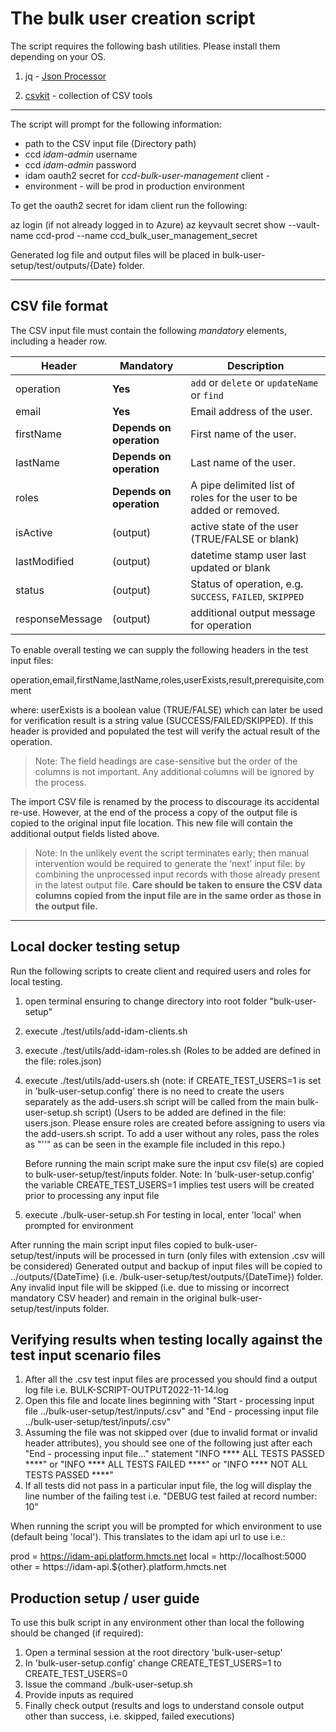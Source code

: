 # The bulk user creation script

The script requires the following bash utilities. Please install them depending on your OS.

1. jq - [Json Processor](https://stedolan.github.io/jq)

2. [csvkit](https://formulae.brew.sh/formula/csvkit) - collection of CSV tools 

----

The script will prompt for the following information:

* path to the CSV input file (Directory path)
* ccd _idam-admin_ username
* ccd _idam-admin_ password
* idam oauth2 secret for _ccd-bulk-user-management_ client - 
* environment - will be prod in production environment

To get the oauth2 secret for idam client run the following:

az login (if not already logged in to Azure)
az keyvault secret show --vault-name ccd-prod --name ccd_bulk_user_management_secret

Generated log file and output files will be placed in bulk-user-setup/test/outputs/{Date} folder.

----

## CSV file format

The CSV input file must contain the following *mandatory* elements, including a header row.

| Header            | Mandatory                | Description                                                         |
|-------------------|--------------------------|---------------------------------------------------------------------|
| operation         | **Yes**                  | `add` or `delete` or `updateName` or `find`                         |
| email             | **Yes**                  | Email address of the user.                                          |
| firstName         | **Depends on operation** | First name of the user.                                             |
| lastName          | **Depends on operation** | Last name of the user.                                              |
| roles             | **Depends on operation** | A pipe delimited list of roles for the user to be added or removed. |
| isActive          | (output)                 | active state of the user (TRUE/FALSE or blank)                      |
| lastModified      | (output)                 | datetime stamp user last updated or blank                           |
| status            | (output)                 | Status of operation, e.g. `SUCCESS`, `FAILED`, `SKIPPED`            |
| responseMessage   | (output)                 | additional output message for operation                             |

To enable overall testing we can supply the following headers in the test input files:

operation,email,firstName,lastName,roles,userExists,result,prerequisite,comment

where: 
userExists is a boolean value (TRUE/FALSE) which can later be used for verification
result is a string value (SUCCESS/FAILED/SKIPPED). If this header is provided and populated the test will verify the actual 
result of the operation.


> Note: The field headings are case-sensitive but the order of the columns is not important. Any additional columns
  will be ignored by the process.

The import CSV file is renamed by the process to discourage its accidental re-use. However, at the end of the process
 a copy of the output file is copied to the original input file location. This new file will contain the additional
 output fields listed above.

> Note: In the unlikely event the script terminates early; then manual intervention would be required to generate the
  ‘next’ input file: by combining the unprocessed input records with those already present in the latest output file.
  **Care should be taken to ensure the CSV data columns copied from the input file are in the same order as those in
  the output file.**

----

## Local docker testing setup

Run the following scripts to create client and required users and roles for local testing.

1. open terminal ensuring to change directory into root folder "bulk-user-setup"
2. execute ./test/utils/add-idam-clients.sh
3. execute ./test/utils/add-idam-roles.sh
   (Roles to be added are defined in the file: roles.json)
4. execute ./test/utils/add-users.sh (note: if CREATE_TEST_USERS=1 is set in 'bulk-user-setup.config' there is no need to create the users separately as 
   the add-users.sh script will be called from the main bulk-user-setup.sh script)
   (Users to be added are defined in the file: users.json. Please ensure roles are created before assigning to users via the add-users.sh 
    script. To add a user without any roles, pass the roles as "''" as can be seen in the example file included in this repo.)

   Before running the main script make sure the input csv file(s) are copied to bulk-user-setup/test/inputs folder.
   Note: In 'bulk-user-setup.config' the variable CREATE_TEST_USERS=1 implies test users will be created prior to processing any input file
5. execute ./bulk-user-setup.sh
   For testing in local, enter 'local' when prompted for environment

After running the main script input files copied to bulk-user-setup/test/inputs will be processed in turn (only files with extension .csv will be considered)
Generated output and backup of input files will be copied to ../outputs/{DateTime} (i.e. /bulk-user-setup/test/outputs/{DateTime}) folder.
Any invalid input file will be skipped (i.e. due to missing or incorrect mandatory CSV header) and remain in the original bulk-user-setup/test/inputs folder.

## Verifying results when testing locally against the test input scenario files

1. After all the .csv test input files are processed you should find a output log file i.e. BULK-SCRIPT-OUTPUT2022-11-14.log
2. Open this file and locate lines beginning with "Start - processing input file ../bulk-user-setup/test/inputs/<file>.csv"
   and "End - processing input file ../bulk-user-setup/test/inputs/<file>.csv"
3. Assuming the file was not skipped over (due to invalid format or invalid header attributes), you should see one of 
   the following just after each "End - processing input file..." statement
   "INFO **** ALL TESTS PASSED ****" or "INFO **** ALL TESTS FAILED ****" or "INFO **** NOT ALL TESTS PASSED ****"
4. If all tests did not pass in a particular input file, the log will display the line number of the failing test i.e.
   "DEBUG test failed at record number: 10"

When running the script you will be prompted for which environment to use (default being 'local'). This translates to the idam api url to use i.e.:

prod = https://idam-api.platform.hmcts.net
local = http://localhost:5000
other = https://idam-api.${other}.platform.hmcts.net

## Production setup / user guide

To use this bulk script in any environment other than local the following should be changed (if required):

1. Open a terminal session at the root directory 'bulk-user-setup'
2. In 'bulk-user-setup.config' change CREATE_TEST_USERS=1 to CREATE_TEST_USERS=0
3. Issue the command ./bulk-user-setup.sh
4. Provide inputs as required
5. Finally check output (results and logs to understand console output other than success, i.e. skipped, failed executions)

